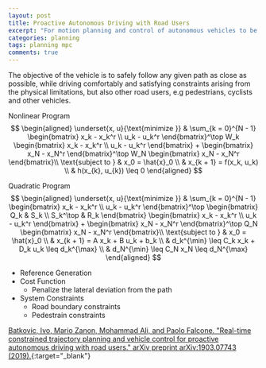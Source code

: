 ```yaml
---
layout: post
title: Proactive Autonomous Driving with Road Users
excerpt: "For motion planning and control of autonomous vehicles to be proactive and safe, pedestrians’ and other road users’ motions must be considered."
categories: planning
tags: planning mpc
comments: true
---
```


The objective of the vehicle is to safely follow any given path as close as possible, while driving comfortably and satisfying constraints arising from the physical limitations, but also other road users, e.g pedestrians, cyclists and other vehicles.

Nonlinear Program
$$
\begin{aligned}
\underset{x, u}{\text{minimize }}
& \sum_{k = 0}^{N - 1}
\begin{bmatrix}
x_k - x_k^r \\
u_k - u_k^r
\end{bmatrix}^\top
W_k
\begin{bmatrix}
x_k - x_k^r \\
u_k - u_k^r
\end{bmatrix} +
\begin{bmatrix}
x_N - x_N^r
\end{bmatrix}^\top
W_N
\begin{bmatrix}
x_N - x_N^r
\end{bmatrix}\\
\text{subject to }
& x_0 = \hat{x}_0 \\
& x_{k + 1} = f(x_k, u_k) \\
& h(x_{k}, u_{k}) \leq 0
\end{aligned}
$$

Quadratic Program
$$
\begin{aligned}
\underset{x, u}{\text{minimize }}
& \sum_{k = 0}^{N - 1}
\begin{bmatrix}
x_k - x_k^r \\
u_k - u_k^r
\end{bmatrix}^\top
\begin{bmatrix}
Q_k & S_k \\
S_k^\top & R_k
\end{bmatrix}
\begin{bmatrix}
x_k - x_k^r \\
u_k - u_k^r
\end{bmatrix} +
\begin{bmatrix}
x_N - x_N^r
\end{bmatrix}^\top
Q_N
\begin{bmatrix}
x_N - x_N^r
\end{bmatrix}\\
\text{subject to }
& x_0 = \hat{x}_0 \\
& x_{k + 1} = A x_k + B u_k + b_k \\
& d_k^{\min} \leq C_k x_k + D_k u_k \leq d_k^{\max} \\
& d_N^{\min} \leq C_N x_N \leq d_N^{\max}
\end{aligned}
$$

- Reference Generation
- Cost Function
  - Penalize the lateral deviation from the path
- System Constraints
  - Road boundary constraints
  - Pedestrain constraints


[Batkovic, Ivo, Mario Zanon, Mohammad Ali, and Paolo Falcone. "Real-time constrained trajectory planning and vehicle control for proactive autonomous driving with road users." arXiv preprint arXiv:1903.07743 (2019).](https://arxiv.org/abs/1903.07743){:target="_blank"}